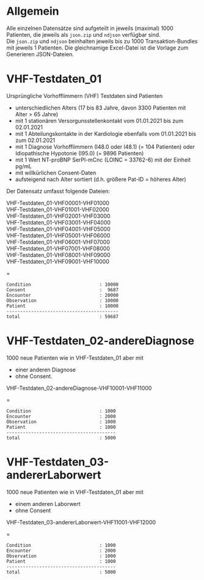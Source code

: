 # Allgemein

Alle einzelnen Datensätze sind aufgeteilt in jeweils (maximal) 1000 Patienten, die jeweils als `json.zip` und `ndjson` verfügbar sind.  
Die `json.zip` und `ndjson` beinhalten jeweils bis zu 1000 Transaktion-Bundles mit jeweils 1 Patienten.
Die gleichnamige Excel-Datei ist die Vorlage zum Generieren JSON-Dateien.

# VHF-Testdaten_01

Ursprüngliche Vorhofflimmern (VHF) Testdaten sind Patienten
* unterschiedlichen Alters (17 bis 83 Jahre, davon 3300
Patienten mit Alter > 65 Jahre)
* mit 1 stationären Versorgunsstellenkontakt vom 01.01.2021 bis zum 02.01.2021
* mit 1 Abteilungskontakte in der Kardiologie ebenfalls vom 01.01.2021 bis zum 02.01.2021
* mit 1 Diagnose 
Vorhofflimmern (I48.0 oder I48.1) (= 104 Patienten) oder
Idiopathische Hypotonie (I95.0) (= 9896 Patienten)
* mit 1 Wert NT-proBNP SerPl-mCnc (LOINC = 33762-6) mit der Einheit pg/mL
* mit willkürlichen Consent-Daten
* aufsteigend nach Alter sortiert (d.h. größere Pat-ID = höheres Alter)

Der Datensatz umfasst folgende Dateien:

VHF-Testdaten_01-VHF00001-VHF01000  
VHF-Testdaten_01-VHF01001-VHF02000  
VHF-Testdaten_01-VHF02001-VHF03000  
VHF-Testdaten_01-VHF03001-VHF04000  
VHF-Testdaten_01-VHF04001-VHF05000  
VHF-Testdaten_01-VHF05001-VHF06000  
VHF-Testdaten_01-VHF06001-VHF07000  
VHF-Testdaten_01-VHF07001-VHF08000  
VHF-Testdaten_01-VHF08001-VHF09000  
VHF-Testdaten_01-VHF09001-VHF10000  

=

    Condition                         : 10000
    Consent                           :  9687
    Encounter                         : 20000
    Observation                       : 10000
    Patient                           : 10000
    -----------------------------------------
    total                             : 59687

# VHF-Testdaten_02-andereDiagnose

1000 neue Patienten wie in VHF-Testdaten_01 aber mit
* einer anderen Diagnose
* ohne Consent.

VHF-Testdaten_02-andereDiagnose-VHF10001-VHF11000

=

    Condition                         : 1000
    Encounter                         : 2000
    Observation                       : 1000
    Patient                           : 1000
    ----------------------------------------
    total                             : 5000

# VHF-Testdaten_03-andererLaborwert

1000 neue Patienten wie in VHF-Testdaten_01 aber mit
* einem anderen Laborwert
* ohne Consent

VHF-Testdaten_03-andererLaborwert-VHF11001-VHF12000

=

    Condition                         : 1000
    Encounter                         : 2000
    Observation                       : 1000
    Patient                           : 1000
    ----------------------------------------
    total                             : 5000
